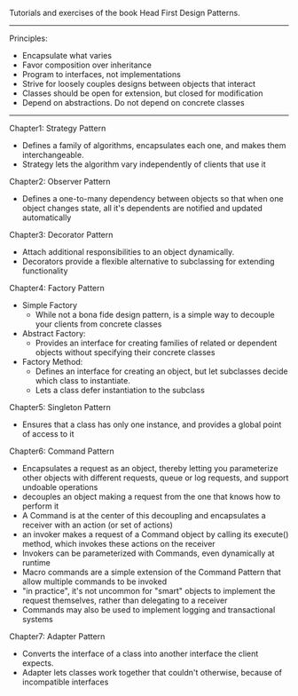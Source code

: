 Tutorials and exercises of the book Head First Design Patterns.

----------------
Principles:

- Encapsulate what varies
- Favor composition over inheritance
- Program to interfaces, not implementations
- Strive for loosely couples designs between objects that interact
- Classes should be open for extension, but closed for modification
- Depend on abstractions. Do not depend on concrete classes

----------------

Chapter1: Strategy Pattern

- Defines a family of algorithms, encapsulates each one, and makes them interchangeable.
- Strategy lets the algorithm vary independently of clients that use it

Chapter2: Observer Pattern

- Defines a one-to-many dependency between objects so that when one object changes state,
  all it's dependents are notified and updated automatically

Chapter3: Decorator Pattern

- Attach additional responsibilities to an object dynamically.
- Decorators provide a flexible alternative to subclassing for extending functionality

Chapter4: Factory Pattern

- Simple Factory
    - While not a bona fide design pattern, is a simple way to decouple your clients from concrete classes
- Abstract Factory:
    - Provides an interface for creating families of related or dependent objects
      without specifying their concrete classes
- Factory Method:
    - Defines an interface for creating an object,
      but let subclasses decide which class to instantiate.
    - Lets a class defer instantiation to the subclass

Chapter5: Singleton Pattern

- Ensures that a class has only one instance, and provides a global point of access to it

Chapter6: Command Pattern

- Encapsulates a request as an object, thereby letting you parameterize other objects
  with different requests, queue or log requests, and support undoable operations
- decouples an object making a request from the one that knows how to perform it
- A Command is at the center of this decoupling and encapsulates a receiver with an action (or set of actions)
- an invoker makes a request of a Command object by calling its execute() method, which invokes these actions on the
  receiver
- Invokers can be parameterized with Commands, even dynamically at runtime
- Macro commands are a simple extension of the Command Pattern that allow multiple commands to be invoked
- "in practice", it's not uncommon for "smart" objects to implement the request themselves, rather than delegating to a
  receiver
- Commands may also be used to implement logging and transactional systems

Chapter7: Adapter Pattern

- Converts the interface of a class into another interface the client expects.
- Adapter lets classes work together that couldn't otherwise, because of incompatible interfaces